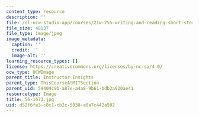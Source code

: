 ```yaml
---
content_type: resource
description: ''
file: /ol-ocw-studio-app/courses/21w-755-writing-and-reading-short-stories-spring-2012/d52f6fe3c8c1cb2c5038a0a7c442a502_56-1673.jpg
file_size: 48137
file_type: image/jpeg
image_metadata:
  caption: ''
  credit: ''
  image-alt: ''
learning_resource_types: []
license: https://creativecommons.org/licenses/by-nc-sa/4.0/
ocw_type: OCWImage
parent_title: Instructor Insights
parent_type: ThisCourseAtMITSection
parent_uid: 59404c9b-a87e-a4a8-9b61-bdb2a920ae41
resourcetype: Image
title: 56-1673.jpg
uid: d52f6fe3-c8c1-cb2c-5038-a0a7c442a502
---
```

